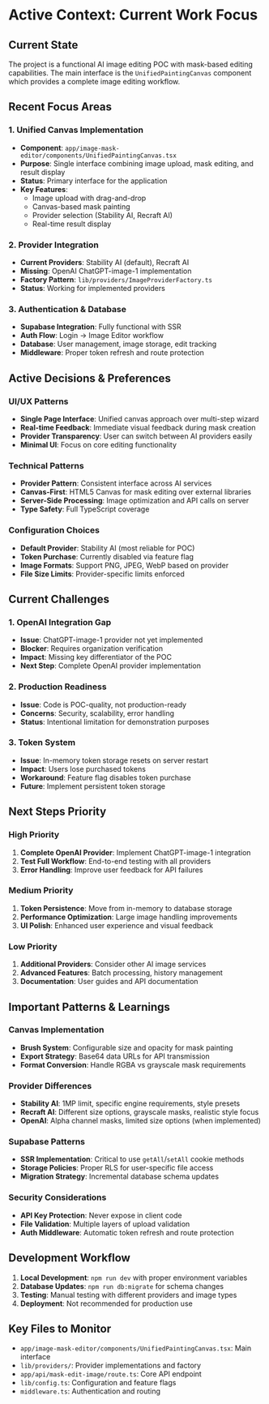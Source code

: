 # Active Context: Current Work Focus

## Current State
The project is a functional AI image editing POC with mask-based editing capabilities. The main interface is the `UnifiedPaintingCanvas` component which provides a complete image editing workflow.

## Recent Focus Areas

### 1. **Unified Canvas Implementation**
- **Component**: `app/image-mask-editor/components/UnifiedPaintingCanvas.tsx`
- **Purpose**: Single interface combining image upload, mask editing, and result display
- **Status**: Primary interface for the application
- **Key Features**:
  - Image upload with drag-and-drop
  - Canvas-based mask painting
  - Provider selection (Stability AI, Recraft AI)
  - Real-time result display

### 2. **Provider Integration**
- **Current Providers**: Stability AI (default), Recraft AI
- **Missing**: OpenAI ChatGPT-image-1 implementation
- **Factory Pattern**: `lib/providers/ImageProviderFactory.ts`
- **Status**: Working for implemented providers

### 3. **Authentication & Database**
- **Supabase Integration**: Fully functional with SSR
- **Auth Flow**: Login → Image Editor workflow
- **Database**: User management, image storage, edit tracking
- **Middleware**: Proper token refresh and route protection

## Active Decisions & Preferences

### UI/UX Patterns
- **Single Page Interface**: Unified canvas approach over multi-step wizard
- **Real-time Feedback**: Immediate visual feedback during mask creation
- **Provider Transparency**: User can switch between AI providers easily
- **Minimal UI**: Focus on core editing functionality

### Technical Patterns
- **Provider Pattern**: Consistent interface across AI services
- **Canvas-First**: HTML5 Canvas for mask editing over external libraries
- **Server-Side Processing**: Image optimization and API calls on server
- **Type Safety**: Full TypeScript coverage

### Configuration Choices
- **Default Provider**: Stability AI (most reliable for POC)
- **Token Purchase**: Currently disabled via feature flag
- **Image Formats**: Support PNG, JPEG, WebP based on provider
- **File Size Limits**: Provider-specific limits enforced

## Current Challenges

### 1. **OpenAI Integration Gap**
- **Issue**: ChatGPT-image-1 provider not yet implemented
- **Blocker**: Requires organization verification
- **Impact**: Missing key differentiator of the POC
- **Next Step**: Complete OpenAI provider implementation

### 2. **Production Readiness**
- **Issue**: Code is POC-quality, not production-ready
- **Concerns**: Security, scalability, error handling
- **Status**: Intentional limitation for demonstration purposes

### 3. **Token System**
- **Issue**: In-memory token storage resets on server restart
- **Impact**: Users lose purchased tokens
- **Workaround**: Feature flag disables token purchase
- **Future**: Implement persistent token storage

## Next Steps Priority

### High Priority
1. **Complete OpenAI Provider**: Implement ChatGPT-image-1 integration
2. **Test Full Workflow**: End-to-end testing with all providers
3. **Error Handling**: Improve user feedback for API failures

### Medium Priority
1. **Token Persistence**: Move from in-memory to database storage
2. **Performance Optimization**: Large image handling improvements
3. **UI Polish**: Enhanced user experience and visual feedback

### Low Priority
1. **Additional Providers**: Consider other AI image services
2. **Advanced Features**: Batch processing, history management
3. **Documentation**: User guides and API documentation

## Important Patterns & Learnings

### Canvas Implementation
- **Brush System**: Configurable size and opacity for mask painting
- **Export Strategy**: Base64 data URLs for API transmission
- **Format Conversion**: Handle RGBA vs grayscale mask requirements

### Provider Differences
- **Stability AI**: 1MP limit, specific engine requirements, style presets
- **Recraft AI**: Different size options, grayscale masks, realistic style focus
- **OpenAI**: Alpha channel masks, limited size options (when implemented)

### Supabase Patterns
- **SSR Implementation**: Critical to use `getAll`/`setAll` cookie methods
- **Storage Policies**: Proper RLS for user-specific file access
- **Migration Strategy**: Incremental database schema updates

### Security Considerations
- **API Key Protection**: Never expose in client code
- **File Validation**: Multiple layers of upload validation
- **Auth Middleware**: Automatic token refresh and route protection

## Development Workflow
1. **Local Development**: `npm run dev` with proper environment variables
2. **Database Updates**: `npm run db:migrate` for schema changes
3. **Testing**: Manual testing with different providers and image types
4. **Deployment**: Not recommended for production use

## Key Files to Monitor
- `app/image-mask-editor/components/UnifiedPaintingCanvas.tsx`: Main interface
- `lib/providers/`: Provider implementations and factory
- `app/api/mask-edit-image/route.ts`: Core API endpoint
- `lib/config.ts`: Configuration and feature flags
- `middleware.ts`: Authentication and routing
